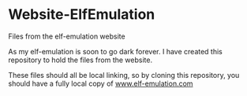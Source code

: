 # Website-ElfEmulation
Files from the elf-emulation website

As my elf-emulation is soon to go dark forever.  I have created this repository to hold the files from the website.

These files should all be local linking, so by cloning this repository, you should have a fully local copy of www.elf-emulation.com
